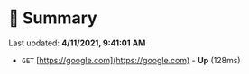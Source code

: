 # 📖 Summary
Last updated: **4/11/2021, 9:41:01 AM**

- `GET` [https://google.com](https://google.com) - **Up** (128ms)
